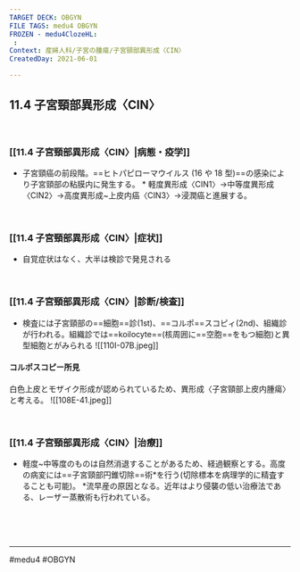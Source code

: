 ```yaml
---
TARGET DECK: OBGYN
FILE TAGS: medu4 OBGYN
FROZEN - medu4ClozeHL:
 : 
Context: 産婦人科/子宮の腫瘍/子宮頸部異形成〈CIN〉
CreatedDay: 2021-06-01

---
```


## 11.4 子宮頸部異形成〈CIN〉

<br>

### [[11.4 子宮頸部異形成〈CIN〉|病態・疫学]]
* 子宮頸癌の前段階。==ヒトパピローマウイルス (16 や 18 型)==の感染により子宮頸部の粘膜内に発生する。
\* 軽度異形成〈CIN1〉→中等度異形成〈CIN2〉→高度異形成~上皮内癌〈CIN3〉→浸潤癌と進展する。
<!--ID: 1622523511124-->



<br>

### [[11.4 子宮頸部異形成〈CIN〉|症状]]
* 自覚症状はなく、大半は検診で発見される

<br>

### [[11.4 子宮頸部異形成〈CIN〉|診断/検査]]
* 検査には子宮頸部の==細胞==診(1st)、==コルポ==スコピィ(2nd)、組織診が行われる。組織診では==koilocyte==(核周囲に==空胞==をもつ細胞)と異型細胞とがみられる
![[110I-07B.jpeg]]
<!--ID: 1622523511130-->


#### コルポスコピー所見
白色上皮とモザイク形成が認められているため、異形成〈子宮頸部上皮内腫瘍〉と考える。
![[108E-41.jpeg]]



<br>

### [[11.4 子宮頸部異形成〈CIN〉|治療]]
* 軽度~中等度のものは自然消退することがあるため、経過観察とする。高度の病変には==子宮頸部円錐切除==術\*を行う(切除標本を病理学的に精査することも可能)。
\*流早産の原因となる。近年はより侵襲の低い治療法である、レーザー蒸散術も行われている。
<!--ID: 1622523511136-->




<br><br><br>

---
#medu4 #OBGYN
